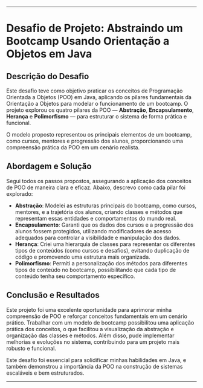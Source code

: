 

---

# Desafio de Projeto: Abstraindo um Bootcamp Usando Orientação a Objetos em Java

## Descrição do Desafio

Este desafio teve como objetivo praticar os conceitos de Programação Orientada a Objetos (POO) em Java, aplicando os pilares fundamentais da Orientação a Objetos para modelar o funcionamento de um bootcamp. O projeto explorou os quatro pilares da POO — **Abstração**, **Encapsulamento**, **Herança** e **Polimorfismo** — para estruturar o sistema de forma prática e funcional.

O modelo proposto representou os principais elementos de um bootcamp, como cursos, mentores e progressão dos alunos, proporcionando uma compreensão prática da POO em um cenário realista.

## Abordagem e Solução

Segui todos os passos propostos, assegurando a aplicação dos conceitos de POO de maneira clara e eficaz. Abaixo, descrevo como cada pilar foi explorado:

- **Abstração**: Modelei as estruturas principais do bootcamp, como cursos, mentores, e a trajetória dos alunos, criando classes e métodos que representam essas entidades e comportamentos do mundo real.
- **Encapsulamento**: Garanti que os dados dos cursos e a progressão dos alunos fossem protegidos, utilizando modificadores de acesso adequados para controlar a visibilidade e manipulação dos dados.
- **Herança**: Criei uma hierarquia de classes para representar os diferentes tipos de conteúdos (como cursos e desafios), evitando duplicação de código e promovendo uma estrutura mais organizada.
- **Polimorfismo**: Permiti a personalização dos métodos para diferentes tipos de conteúdo no bootcamp, possibilitando que cada tipo de conteúdo tenha seu comportamento específico.

## Conclusão e Resultados

Este projeto foi uma excelente oportunidade para aprimorar minha compreensão de POO e reforçar conceitos fundamentais em um cenário prático. Trabalhar com um modelo de bootcamp possibilitou uma aplicação prática dos conceitos, o que facilitou a visualização da abstração e organização das classes e métodos. Além disso, pude implementar melhorias e evoluções no sistema, contribuindo para um projeto mais robusto e funcional.

Este desafio foi essencial para solidificar minhas habilidades em Java, e também demonstrou a importância da POO na construção de sistemas escaláveis e bem estruturados.

---

